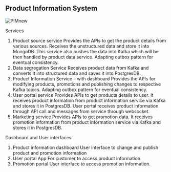 

## Product Information System


![PIMnew](https://github.com/user-attachments/assets/86767ee3-735b-4fd6-b2a7-3f20f80515b8)

Services
1. Product source service
Provides the APIs to get the product details from various sources.
Receives the unstructured data and store it into MongoDB. This service also pushes the
data into Kafka which will be then handled by product data service.
Adapting outbox pattern for eventual consistency.
2. Data segregation Service
Receives product data from Kafka and converts it into structured data and saves it into
PostgresDB.
3. Product Information Service – with dashboard
Provides the APIs for modifying products, promotions and publishing changes to respective
Kafka topics.
Adapting outbox pattern for eventual consistency.
4. User portal service
Provides APIs to get products details to user.
It receives product information from product information service via Kafka and stores it in
PostgresDB. User portal receives product information through API call and messages from
service through websocket.
5. Marketing service
Provides APIs to get promotion data. It receives promotion information from product
information service via Kafka and stores it in PostgresDB.

Dashboard and User interfaces
1. Product information dashboard
User interface to change and publish product and promotion information
2. User portal App
For customer to access product information
3. Promotion portal
User interface to access promotion information.
